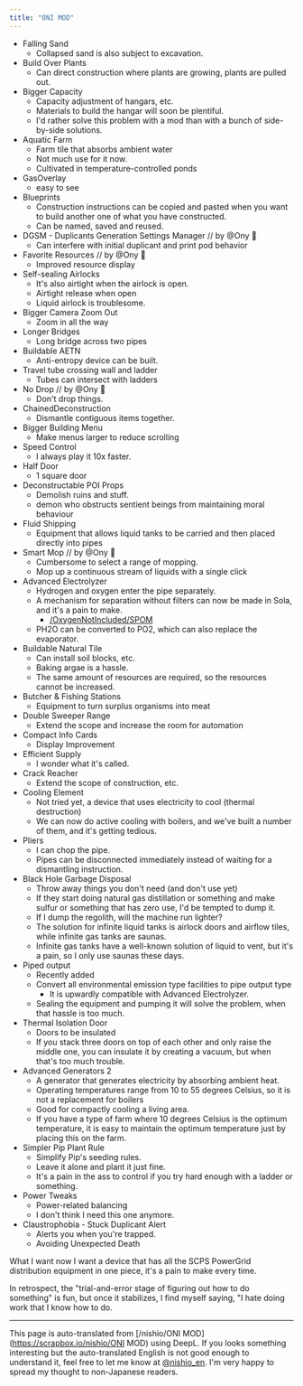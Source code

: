 ```yaml
---
title: "ONI MOD"
---
```


- Falling Sand
    - Collapsed sand is also subject to excavation.
- Build Over Plants
    - Can direct construction where plants are growing, plants are pulled out.
- Bigger Capacity
    - Capacity adjustment of hangars, etc.
    - Materials to build the hangar will soon be plentiful.
    - I'd rather solve this problem with a mod than with a bunch of side-by-side solutions.
- Aquatic Farm
    - Farm tile that absorbs ambient water
    - Not much use for it now.
    - Cultivated in temperature-controlled ponds
- GasOverlay
    - easy to see
- Blueprints
    - Construction instructions can be copied and pasted when you want to build another one of what you have constructed.
    - Can be named, saved and reused.
- DGSM - Duplicants Generation Settings Manager // by @Ony 👾
    - Can interfere with initial duplicant and print pod behavior
- Favorite Resources // by @Ony 👾
    - Improved resource display
- Self-sealing Airlocks
    - It's also airtight when the airlock is open.
    - Airtight release when open
    - Liquid airlock is troublesome.
- Bigger Camera Zoom Out
    - Zoom in all the way
- Longer Bridges
    - Long bridge across two pipes
- Buildable AETN
    - Anti-entropy device can be built.
- Travel tube crossing wall and ladder
    - Tubes can intersect with ladders
- No Drop // by @Ony 👾
    - Don't drop things.
- ChainedDeconstruction
    - Dismantle contiguous items together.
- Bigger Building Menu
    - Make menus larger to reduce scrolling
- Speed Control
    - I always play it 10x faster.
- Half Door
    - 1 square door
- Deconstructable POI Props
    - Demolish ruins and stuff.
    - demon who obstructs sentient beings from maintaining moral behaviour
- Fluid Shipping
    - Equipment that allows liquid tanks to be carried and then placed directly into pipes
- Smart Mop // by @Ony 👾
    - Cumbersome to select a range of mopping.
    - Mop up a continuous stream of liquids with a single click
- Advanced Electrolyzer
    - Hydrogen and oxygen enter the pipe separately.
    - A mechanism for separation without filters can now be made in Sola, and it's a pain to make.
        - [/OxygenNotIncluded/SPOM](https://scrapbox.io/OxygenNotIncluded/SPOM)
    - PH2O can be converted to PO2, which can also replace the evaporator.
- Buildable Natural Tile
    - Can install soil blocks, etc.
    - Baking argae is a hassle.
    - The same amount of resources are required, so the resources cannot be increased.
- Butcher & Fishing Stations
    - Equipment to turn surplus organisms into meat
- Double Sweeper Range
    - Extend the scope and increase the room for automation
- Compact Info Cards
    - Display Improvement
- Efficient Supply
    - I wonder what it's called.
- Crack Reacher
    - Extend the scope of construction, etc.
- Cooling Element
    - Not tried yet, a device that uses electricity to cool (thermal destruction)
    - We can now do active cooling with boilers, and we've built a number of them, and it's getting tedious.
- Pliers
    - I can chop the pipe.
    - Pipes can be disconnected immediately instead of waiting for a dismantling instruction.
- Black Hole Garbage Disposal
    - Throw away things you don't need (and don't use yet)
    - If they start doing natural gas distillation or something and make sulfur or something that has zero use, I'd be tempted to dump it.
    - If I dump the regolith, will the machine run lighter?
    - The solution for infinite liquid tanks is airlock doors and airflow tiles, while infinite gas tanks are saunas.
    - Infinite gas tanks have a well-known solution of liquid to vent, but it's a pain, so I only use saunas these days.
- Piped output
    - Recently added
    - Convert all environmental emission type facilities to pipe output type
        - It is upwardly compatible with Advanced Electrolyzer.
    - Sealing the equipment and pumping it will solve the problem, when that hassle is too much.
- Thermal Isolation Door
    - Doors to be insulated
    - If you stack three doors on top of each other and only raise the middle one, you can insulate it by creating a vacuum, but when that's too much trouble.
- Advanced Generators 2
    - A generator that generates electricity by absorbing ambient heat.
    - Operating temperatures range from 10 to 55 degrees Celsius, so it is not a replacement for boilers
    - Good for compactly cooling a living area.
    - If you have a type of farm where 10 degrees Celsius is the optimum temperature, it is easy to maintain the optimum temperature just by placing this on the farm.
- Simpler Pip Plant Rule
    - Simplify Pip's seeding rules.
    - Leave it alone and plant it just fine.
    - It's a pain in the ass to control if you try hard enough with a ladder or something.
- Power Tweaks
    - Power-related balancing
    - I don't think I need this one anymore.
- Claustrophobia - Stuck Duplicant Alert
    - Alerts you when you're trapped.
    - Avoiding Unexpected Death

What I want now
I want a device that has all the SCPS PowerGrid distribution equipment in one piece, it's a pain to make every time.

In retrospect, the "trial-and-error stage of figuring out how to do something" is fun, but once it stabilizes, I find myself saying, "I hate doing work that I know how to do.

---
This page is auto-translated from [/nishio/ONI MOD](https://scrapbox.io/nishio/ONI MOD) using DeepL. If you looks something interesting but the auto-translated English is not good enough to understand it, feel free to let me know at [@nishio_en](https://twitter.com/nishio_en). I'm very happy to spread my thought to non-Japanese readers.